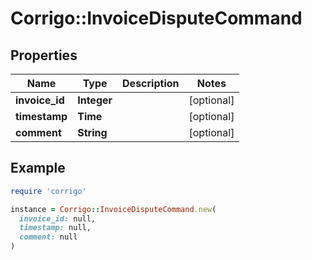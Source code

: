 # Corrigo::InvoiceDisputeCommand

## Properties

| Name | Type | Description | Notes |
| ---- | ---- | ----------- | ----- |
| **invoice_id** | **Integer** |  | [optional] |
| **timestamp** | **Time** |  | [optional] |
| **comment** | **String** |  | [optional] |

## Example

```ruby
require 'corrigo'

instance = Corrigo::InvoiceDisputeCommand.new(
  invoice_id: null,
  timestamp: null,
  comment: null
)
```

